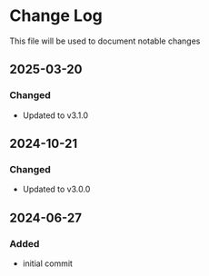 # Change Log
<!-- markdownlint-disable MD024 -->
<!-- markdownlint-disable MD033 -->
This file will be used to document notable changes

## 2025-03-20

### Changed

- Updated to v3.1.0

## 2024-10-21

### Changed

- Updated to v3.0.0

## 2024-06-27

### Added

- initial commit
